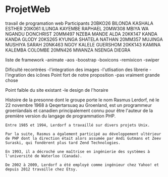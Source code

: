 # ProjetWeb
travail de programation web
Participants
    20BKO26   BILONDA KASHALA ESTHER
    20IK061   ILUNGA KAYEMBE RAPHAEL
    20MW308   MBIYA WA NGANDU DONCHRIST
    20MM497   NZEBA MANDE ALDA
    20KK147   KANDA KANDA GLODY
    20KS265   KYUNGA SHATELA NATHAN
    20MM357   MUJINGA MUSHIYA SARAH
    20NK463   NGOY KALELE GUERSHOM
    20KK143   KAMINA KALEMBA COLOMBE
    20MN426 MWANZA NSENGA DIEGRA 
    
liste de framework
    -animate
    -aos
    -boostrap
    -boxicons
    -remixicon
    -swiper

Dificulté recontrées
    -l'integration des images
    -l'utlisation des librerie
    -l'ingration des icônes
Point fort de notre proposition
    -pas vraiment grande chose

Point faible du site existant
    -le design de l'horaire

Histoire de la presonne dont le groupe porte le nom
    Rasmus Lerdorf, né le 22 novembre 1968 à Qeqertarsuaq au Groenland, est un programmeur groenlandais et canadien principalement connu pour être l'auteur de la première version du langage de programmation PHP.

    Entre 1985 et 1994, Lerdorf a travaillé sur divers projets Unix.

    Par la suite, Rasmus a également participé au développement ultérieur de PHP dont la direction était alors assumée par Andi Gutmans et Zeev Suraski, qui fondèrent plus tard Zend Technologies.

    En 1993, il a décroché une maîtrise en ingénierie des systèmes à l'université de Waterloo (Canada).

    De 2002 à 2009, Lerdorf a été employé comme ingénieur chez Yahoo! et depuis 2012 travaille chez Etsy.
